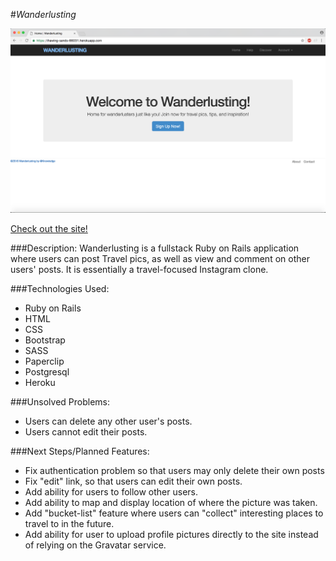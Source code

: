 #_Wanderlusting_

![wanderlusting](https://github.com/KnowledgeMC/wanderlusting/blob/master/app/assets/images/Wanderlusting.png?raw=true)

[Check out the site!](https://wanderlustingknowledge.herokuapp.com/)

###Description:
Wanderlusting is a fullstack Ruby on Rails application where users can post Travel pics, as well as view and comment on other users' posts.  It is essentially a travel-focused Instagram clone. 

###Technologies Used:
* Ruby on Rails 
* HTML
* CSS
* Bootstrap
* SASS
* Paperclip
* Postgresql
* Heroku

###Unsolved Problems:
* Users can delete any other user's posts.
* Users cannot edit their posts.

###Next Steps/Planned Features:
* Fix authentication problem so that users may only delete their own posts
* Fix "edit" link, so that users can edit their own posts.
* Add ability for users to follow other users.
* Add ability to map and display location of where the picture was taken.
* Add "bucket-list" feature where users can "collect" interesting places to travel to in the future. 
* Add ability for user to upload profile pictures directly to the site instead of relying on the Gravatar service. 